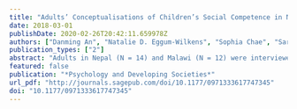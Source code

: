 ```yaml
---
title: "Adults’ Conceptualisations of Children’s Social Competence in Nepal and Malawi"
date: 2018-03-01
publishDate: 2020-02-26T20:42:11.659978Z
authors: ["Danming An", "Natalie D. Eggum-Wilkens", "Sophia Chae", "Sarah R. Hayford", "Scott T. Yabiku", "Jennifer E. Glick", "Linlin Zhang"]
publication_types: ["2"]
abstract: "Adults in Nepal (N = 14) and Malawi (N = 12) were interviewed about their views regarding social competence of 5- to 17-year-old children in their societies. Both Nepali and Malawian adults discussed themes consistent with those expected in collectivistic societies with economic challenges (e.g., respect and obedience, family responsibilities, and social relationships). There were also unique themes emphasised in each country, which may correspond with country-specific religious beliefs or social problems (e.g., rules and self-control, and sexual restraint). Results provide novel information regarding adults’ perceptions of children’s social competence in Nepal and Malawi, and may help guide the development of measures of social competence."
featured: false
publication: "*Psychology and Developing Societies*"
url_pdf: "http://journals.sagepub.com/doi/10.1177/0971333617747345"
doi: "10.1177/0971333617747345"
---
```


